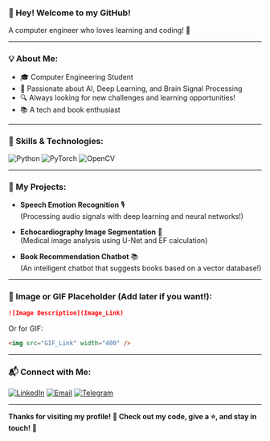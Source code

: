<!--
**a-khorasani/a-khorasani** is a ✨ _special_ ✨ repository because its `README.md` (this file) appears on your GitHub profile.

Here are some ideas to get you started:

- 🔭 I’m currently working on ...
- 🌱 I’m currently learning ...
- 👯 I’m looking to collaborate on ...
- 🤔 I’m looking for help with ...
- 💬 Ask me about ...
- 📫 How to reach me: ...
- 😄 Pronouns: ...
- ⚡ Fun fact: ...
-->

### 👋 Hey! Welcome to my GitHub!

A computer engineer who loves learning and coding! 🚀

---

### 💡 About Me:
- 🎓 Computer Engineering Student
- 🤖 Passionate about AI, Deep Learning, and Brain Signal Processing
- 🔍 Always looking for new challenges and learning opportunities!
- 📚 A tech and book enthusiast

---

### 🔧 Skills & Technologies:

![Python](https://img.shields.io/badge/Python-FFD43B?style=for-the-badge&logo=python&logoColor=blue)
![PyTorch](https://img.shields.io/badge/PyTorch-EE4C2C?style=for-the-badge&logo=pytorch&logoColor=white)
![OpenCV](https://img.shields.io/badge/OpenCV-5C3EE8?style=for-the-badge&logo=opencv&logoColor=white)

---

### 🚀 My Projects:

- **Speech Emotion Recognition** 🎙️  
  (Processing audio signals with deep learning and neural networks!)
  
- **Echocardiography Image Segmentation** 🏥  
  (Medical image analysis using U-Net and EF calculation)
  
- **Book Recommendation Chatbot** 📚  
  (An intelligent chatbot that suggests books based on a vector database!)

---

### 📸 Image or GIF Placeholder (Add later if you want!):
```md
![Image Description](Image_Link)
```
Or for GIF:
```md
<img src="GIF_Link" width="400" />
```

---

### 📬 Connect with Me:
[![LinkedIn](https://img.shields.io/badge/LinkedIn-0077B5?style=for-the-badge&logo=linkedin&logoColor=white)](https://www.linkedin.com/in/amir-hossein-mahjoub-015633274/)
[![Email](https://img.shields.io/badge/Email-D14836?style=for-the-badge&logo=gmail&logoColor=white)](mailto:makh8231a@gmail.com)
[![Telegram](https://img.shields.io/badge/Telegram-2CA5E0?style=for-the-badge&logo=telegram&logoColor=white)](Your_Telegram_Link)

---

**Thanks for visiting my profile! 💙 Check out my code, give a ⭐, and stay in touch! 🚀**
